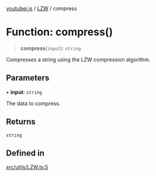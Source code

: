 [youtubei.js](../../../README.md) / [LZW](../README.md) / compress

# Function: compress()

> **compress**(`input`): `string`

Compresses a string using the LZW compression algorithm.

## Parameters

• **input**: `string`

The data to compress.

## Returns

`string`

## Defined in

[src/utils/LZW.ts:5](https://github.com/LuanRT/YouTube.js/blob/e1650e12979e68b9546bc63989f86b651960a10a/src/utils/LZW.ts#L5)
